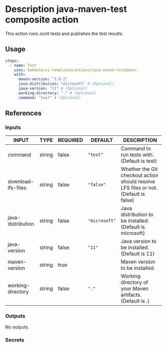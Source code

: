 # Description java-maven-test composite action

This action runs Junit tests and publishes the test results.

## Usage

```yaml
steps:
  - name: Test
    uses: bakdata/ci-templates/actions/java-maven-test@main
    with:
      maven-version: "3.8.2"
      java-distribution: "microsoft" # (Optional)
      java-version: "11" # (Optional)
      working-directory: "." # (Optional)
      command: "test" # (Optional)
```

## References

### Inputs

<!-- AUTO-DOC-INPUT:START - Do not remove or modify this section -->

| INPUT              | TYPE   | REQUIRED | DEFAULT       | DESCRIPTION                                                                         |
| ------------------ | ------ | -------- | ------------- | ----------------------------------------------------------------------------------- |
| command            | string | false    | `"test"`      | Command to run tests with. (Default is test)                                        |
| download-lfs-files | string | false    | `"false"`     | Whether the Git checkout action should resolve LFS files or not. (Default is false) |
| java-distribution  | string | false    | `"microsoft"` | Java distribution to be installed. (Default is microsoft)                           |
| java-version       | string | false    | `"11"`        | Java version to be installed. (Default is 11)                                       |
| maven-version      | string | true     |               | Maven version to be installed.                                                      |
| working-directory  | string | false    | `"."`         | Working directory of your Maven artifacts. (Default is .)                           |

<!-- AUTO-DOC-INPUT:END -->

### Outputs

<!-- AUTO-DOC-OUTPUT:START - Do not remove or modify this section -->

No outputs.

<!-- AUTO-DOC-OUTPUT:END -->

### Secrets
